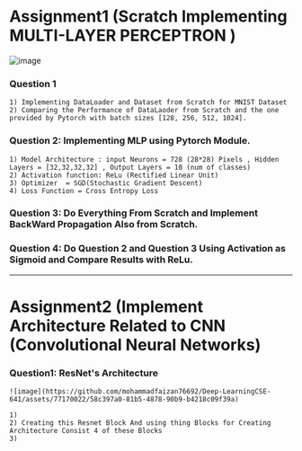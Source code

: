 # Assignment1 (Scratch Implementing MULTI-LAYER PERCEPTRON )
![image](https://github.com/mohammadfaizan76692/Deep-LearningCSE-641/assets/77170022/e34e62bd-a636-43fb-9495-a281d3993705)

### Question 1 
    1) Implementing DataLoader and Dataset from Scratch for MNIST Dataset
    2) Comparing the Performance of DataLaoder from Scratch and the one provided by Pytorch with batch sizes [128, 256, 512, 1024].

### Question 2: Implementing MLP using Pytorch Module.
    1) Model Architecture : input Neurons = 728 (28*28) Pixels , Hidden Layers = [32,32,32,32] , Output Layers = 10 (num of classes)
    2) Activation function: ReLu (Rectified Linear Unit)
    3) Optimizer  = SGD(Stochastic Gradient Descent)
    4) Loss Function = Cross Entropy Loss

### Question 3: Do Everything From Scratch and Implement BackWard Propagation Also from Scratch.

### Question 4: Do Question 2 and Question 3 Using Activation as Sigmoid and Compare Results with ReLu.
    
___
# Assignment2 (Implement Architecture Related to CNN (Convolutional Neural Networks) 
### Question1: ResNet's Architecture
    ![image](https://github.com/mohammadfaizan76692/Deep-LearningCSE-641/assets/77170022/58c397a0-81b5-4878-90b9-b4218c09f39a)

    1) 
    2) Creating this Resnet Block And using thing Blocks for Creating Architecture Consist 4 of these Blocks
    3) 
